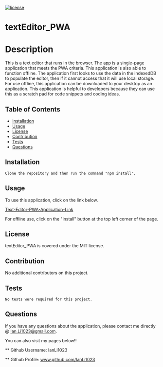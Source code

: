 

[![license](https://img.shields.io/badge/license-MIT-yellow.svg)](https://opensource.org/licenses/MIT)
# textEditor_PWA 
# Description
This is a text editor that runs in the browser. The app is a single-page application that meets the PWA criteria. This application is also able to function offline.  The application first looks to use the data in the indexedDB to populate the editor, then if it cannot access that it will use local storage. For use offline, this application can be downloaded to your desktop as an application. This application is helpful to developers because they can use this as a scratch pad for code snippets and coding ideas. 

## Table of Contents
* [Installation](#installation)
* [Usage](#usage)
* [License](#license)
* [Contribution](#contribution)
* [Tests](#tests)
* [Questions](#questions)

## Installation

```
Clone the repository and then run the command "npm install".
```

## Usage
To use this application, click on the link below.

[Text-Editor-PWA-Application-Link](https://floating-cove-51789.herokuapp.com/)

For offline use, click on the "install" button at the top left corner of the page.
    
## License
textEditor_PWA  is covered under the MIT license.

## Contribution
No additional contributors on this project.

## Tests

```
No tests were required for this project.
```

## Questions

If you have any questions about the application, please contact me directly @ Ian.Li1023@gmail.com.

You can also visit my pages below!!

** Github Username: IanLi1023

** Github Profile: www.github.com/IanLi1023

